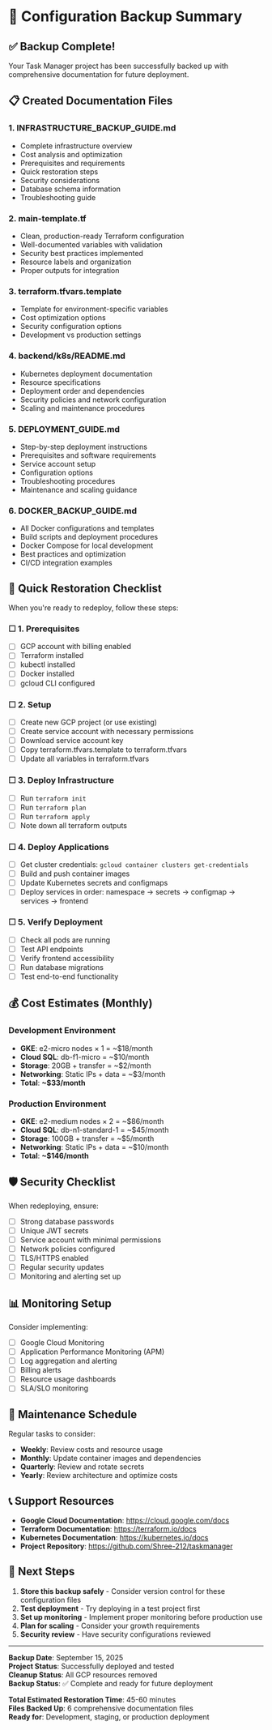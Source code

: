 # 📝 Configuration Backup Summary

## ✅ Backup Complete!

Your Task Manager project has been successfully backed up with comprehensive documentation for future deployment.

## 📋 Created Documentation Files

### 1. **INFRASTRUCTURE_BACKUP_GUIDE.md** 
   - Complete infrastructure overview
   - Cost analysis and optimization
   - Prerequisites and requirements
   - Quick restoration steps
   - Security considerations
   - Database schema information
   - Troubleshooting guide

### 2. **main-template.tf** 
   - Clean, production-ready Terraform configuration
   - Well-documented variables with validation
   - Security best practices implemented
   - Resource labels and organization
   - Proper outputs for integration

### 3. **terraform.tfvars.template**
   - Template for environment-specific variables
   - Cost optimization options
   - Security configuration options
   - Development vs production settings

### 4. **backend/k8s/README.md**
   - Kubernetes deployment documentation
   - Resource specifications
   - Deployment order and dependencies
   - Security policies and network configuration
   - Scaling and maintenance procedures

### 5. **DEPLOYMENT_GUIDE.md**
   - Step-by-step deployment instructions
   - Prerequisites and software requirements
   - Service account setup
   - Configuration options
   - Troubleshooting procedures
   - Maintenance and scaling guidance

### 6. **DOCKER_BACKUP_GUIDE.md**
   - All Docker configurations and templates
   - Build scripts and deployment procedures
   - Docker Compose for local development
   - Best practices and optimization
   - CI/CD integration examples

## 🚀 Quick Restoration Checklist

When you're ready to redeploy, follow these steps:

### ☐ 1. Prerequisites
- [ ] GCP account with billing enabled
- [ ] Terraform installed
- [ ] kubectl installed
- [ ] Docker installed
- [ ] gcloud CLI configured

### ☐ 2. Setup
- [ ] Create new GCP project (or use existing)
- [ ] Create service account with necessary permissions
- [ ] Download service account key
- [ ] Copy terraform.tfvars.template to terraform.tfvars
- [ ] Update all variables in terraform.tfvars

### ☐ 3. Deploy Infrastructure
- [ ] Run `terraform init`
- [ ] Run `terraform plan`
- [ ] Run `terraform apply`
- [ ] Note down all terraform outputs

### ☐ 4. Deploy Applications
- [ ] Get cluster credentials: `gcloud container clusters get-credentials`
- [ ] Build and push container images
- [ ] Update Kubernetes secrets and configmaps
- [ ] Deploy services in order: namespace → secrets → configmap → services → frontend

### ☐ 5. Verify Deployment
- [ ] Check all pods are running
- [ ] Test API endpoints
- [ ] Verify frontend accessibility
- [ ] Run database migrations
- [ ] Test end-to-end functionality

## 💰 Cost Estimates (Monthly)

### Development Environment
- **GKE**: e2-micro nodes × 1 = ~$18/month
- **Cloud SQL**: db-f1-micro = ~$10/month
- **Storage**: 20GB + transfer = ~$2/month
- **Networking**: Static IPs + data = ~$3/month
- **Total**: **~$33/month**

### Production Environment
- **GKE**: e2-medium nodes × 2 = ~$86/month
- **Cloud SQL**: db-n1-standard-1 = ~$45/month
- **Storage**: 100GB + transfer = ~$5/month
- **Networking**: Static IPs + data = ~$10/month
- **Total**: **~$146/month**

## 🛡️ Security Checklist

When redeploying, ensure:
- [ ] Strong database passwords
- [ ] Unique JWT secrets
- [ ] Service account with minimal permissions
- [ ] Network policies configured
- [ ] TLS/HTTPS enabled
- [ ] Regular security updates
- [ ] Monitoring and alerting set up

## 📊 Monitoring Setup

Consider implementing:
- [ ] Google Cloud Monitoring
- [ ] Application Performance Monitoring (APM)
- [ ] Log aggregation and alerting
- [ ] Billing alerts
- [ ] Resource usage dashboards
- [ ] SLA/SLO monitoring

## 🔄 Maintenance Schedule

Regular tasks to consider:
- **Weekly**: Review costs and resource usage
- **Monthly**: Update container images and dependencies
- **Quarterly**: Review and rotate secrets
- **Yearly**: Review architecture and optimize costs

## 📞 Support Resources

- **Google Cloud Documentation**: https://cloud.google.com/docs
- **Terraform Documentation**: https://terraform.io/docs
- **Kubernetes Documentation**: https://kubernetes.io/docs
- **Project Repository**: https://github.com/Shree-212/taskmanager

## 🎯 Next Steps

1. **Store this backup safely** - Consider version control for these configuration files
2. **Test deployment** - Try deploying in a test project first
3. **Set up monitoring** - Implement proper monitoring before production use
4. **Plan for scaling** - Consider your growth requirements
5. **Security review** - Have security configurations reviewed

---

**Backup Date**: September 15, 2025  
**Project Status**: Successfully deployed and tested  
**Cleanup Status**: All GCP resources removed  
**Backup Status**: ✅ Complete and ready for future deployment  

**Total Estimated Restoration Time**: 45-60 minutes  
**Files Backed Up**: 6 comprehensive documentation files  
**Ready for**: Development, staging, or production deployment
